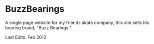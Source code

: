 BuzzBearings
============

A single page website for my friends skate company, this site sells his bearing brand, "Buzz Bearings."

Last Edits: Feb 2012
